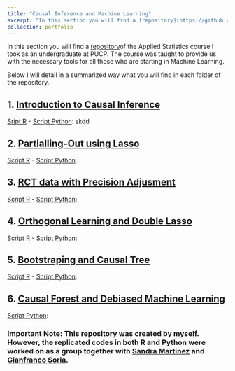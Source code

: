 ```yaml
---
title: "Causal Inference and Machine Learning"
excerpt: "In this section you will find a [repository](https://github.com/andreab0106/Causal-Inference-and-Machine-Learning-Course-)  of the Applied Statistics course I took as an undergraduate at PUCP. The course was taught to provide us with the necessary tools for all those who are starting in Machine Learning. The codes have been replicated in R and Python."
collection: portfolio
---
```


In this section you will find a [repository](https://github.com/andreab0106/Causal-Inference-and-Machine-Learning-Course-)of the Applied Statistics course I took as an undergraduate at PUCP. The course was taught to provide us with the necessary tools for all those who are starting in Machine Learning.

Below I will detail in a summarized way what you will find in each folder of the repository. 

## 1. [Introduction to Causal Inference](https://github.com/andreab0106/Causal-Inference-and-Machine-Learning-Course-/tree/main/1.%20Introduction%20to%20Causal%20Inference)

[Sript R](https://github.com/andreab0106/Causal-Inference-and-Machine-Learning-Course-/blob/main/1.%20Introduction%20to%20Causal%20Inference/group8_lab1_R.ipynb) - [Script Python](https://github.com/andreab0106/Causal-Inference-and-Machine-Learning-Course-/blob/main/1.%20Introduction%20to%20Causal%20Inference/group8_lab1_python.ipynb): skdd


## 2. [Partialling-Out using Lasso](https://github.com/andreab0106/Causal-Inference-and-Machine-Learning-Course-/tree/main/2.%20Partialling-Out%20using%20lasso)
 
[Script R](https://github.com/andreab0106/Causal-Inference-and-Machine-Learning-Course-/blob/main/2.%20Partialling-Out%20using%20lasso/group8_lab2_R.ipynb) - [Script Python](https://github.com/andreab0106/Causal-Inference-and-Machine-Learning-Course-/blob/main/2.%20Partialling-Out%20using%20lasso/group8_lab2_python.ipynb): 

## 3. [RCT data with Precision Adjusment](https://github.com/andreab0106/Causal-Inference-and-Machine-Learning-Course-/tree/main/3.%20RCT%20data%20with%20Precision%20Adjustment)

[Script R](https://github.com/andreab0106/Causal-Inference-and-Machine-Learning-Course-/blob/main/3.%20RCT%20data%20with%20Precision%20Adjustment/grupo8_lab3_r.ipynb) - [Script Python](https://github.com/andreab0106/Causal-Inference-and-Machine-Learning-Course-/blob/main/3.%20RCT%20data%20with%20Precision%20Adjustment/grupo8_lab3_python.ipynb): 

## 4. [Orthogonal Learning and Double Lasso](https://github.com/andreab0106/Causal-Inference-and-Machine-Learning-Course-/tree/main/4.%20Orthogonal%20Learning%20and%20Double%20Lasso)

[Script R](https://github.com/andreab0106/Causal-Inference-and-Machine-Learning-Course-/blob/main/4.%20Orthogonal%20Learning%20and%20Double%20Lasso/group8_lab4_r.ipynb) - [Script Python](https://github.com/andreab0106/Causal-Inference-and-Machine-Learning-Course-/blob/main/4.%20Orthogonal%20Learning%20and%20Double%20Lasso/group8_lab4_python.ipynb): 

## 5. [Bootstraping and Causal Tree](https://github.com/andreab0106/Causal-Inference-and-Machine-Learning-Course-/tree/main/5.%20Bootstraping%20and%20Causal%20Tree)

[Script R](https://github.com/andreab0106/Causal-Inference-and-Machine-Learning-Course-/blob/main/5.%20Bootstraping%20and%20Causal%20Tree/group8_lab5_r.Rmd) - [Script Python](https://github.com/andreab0106/Causal-Inference-and-Machine-Learning-Course-/blob/main/5.%20Bootstraping%20and%20Causal%20Tree/Grupo%208_Lab5_Python.ipynb): 

## 6. [Causal Forest and Debiased Machine Learning](https://github.com/andreab0106/Causal-Inference-and-Machine-Learning-Course-/tree/main/6.%20Causal%20Forest%20and%20Debiased%20Machine%20Learning)

[Script Python](https://github.com/andreab0106/Causal-Inference-and-Machine-Learning-Course-/blob/main/6.%20Causal%20Forest%20and%20Debiased%20Machine%20Learning/Group8_Lab6_Python.ipynb): 


### Important Note: This repository was created by myself. However, the replicated codes in both R and Python were worked on as a group together with [Sandra Martinez](https://sandramartinezgutierrez.github.io/) and [Gianfranco Soria](https://gianfrancosoria.github.io//). 




